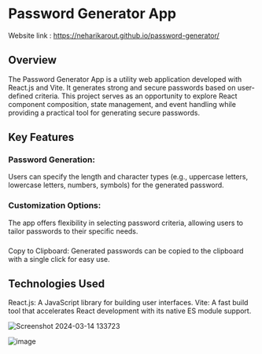 
# Password Generator App 
Website link : https://neharikarout.github.io/password-generator/

## Overview
The Password Generator App is a utility web application developed with React.js and Vite. It generates strong and secure passwords based on user-defined criteria. This project serves as an opportunity to explore React component composition, state management, and event handling while providing a practical tool for generating secure passwords.

## Key Features
### Password Generation: 
Users can specify the length and character types (e.g., uppercase letters, lowercase letters, numbers, symbols) for the generated password.

### Customization Options: 
The app offers flexibility in selecting password criteria, allowing users to tailor passwords to their specific needs.

### 
Copy to Clipboard: Generated passwords can be copied to the clipboard with a single click for easy use.

## Technologies Used
React.js: A JavaScript library for building user interfaces.
Vite: A fast build tool that accelerates React development with its native ES module support.


![Screenshot 2024-03-14 133723](https://github.com/neharikarout/Projects/assets/144371961/80f25379-302e-4045-8916-b040168f8127)


![image](https://github.com/neharikarout/Projects/assets/144371961/a4d7a2c1-f894-41ec-9170-3a90092361d5)
